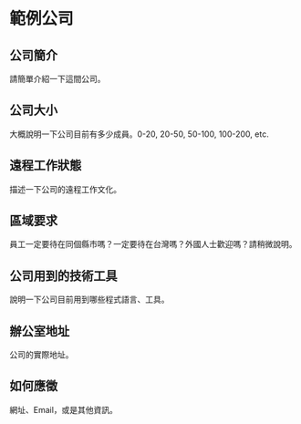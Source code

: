 # 範例公司

## 公司簡介

請簡單介紹一下這間公司。

## 公司大小

大概說明一下公司目前有多少成員。0-20, 20-50, 50-100, 100-200, etc.

## 遠程工作狀態

描述一下公司的遠程工作文化。

## 區域要求

員工一定要待在同個縣市嗎？一定要待在台灣嗎？外國人士歡迎嗎？請稍微說明。

## 公司用到的技術工具

說明一下公司目前用到哪些程式語言、工具。

## 辦公室地址

公司的實際地址。

## 如何應徵

網址、Email，或是其他資訊。
